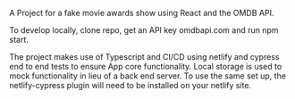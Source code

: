 A Project for a fake movie awards show using React and the OMDB API.

To develop locally, clone repo, get an API key omdbapi.com and run npm start.

The project makes use of Typescript and CI/CD using netlify and cypress end to end tests to ensure App core functionality. Local storage is used to mock functionality in lieu of a back end server. To use the same set up, the netlify-cypress plugin will need to be installed on your netlify site.
